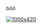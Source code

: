 böö

[![1000x420](https://static-cdn.jtvnw.net/jtv_user_pictures/59696857-e037-4aed-b90a-7f81f21f82ca-profile_image-300x300.png "segece")](https://github.com/0x73)

